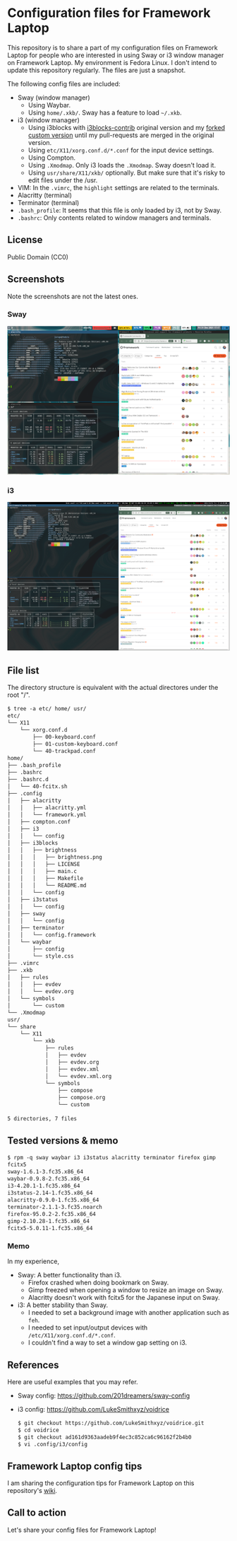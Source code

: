 # Configuration files for Framework Laptop

This repository is to share a part of my configuration files on Framework Laptop for people who are interested in using Sway or i3 window manager on Framework Laptop. My environment is Fedora Linux. I don't intend to update this repository regularly. The files are just a snapshot.

The following config files are included:

* Sway (window manager)
  * Using Waybar.
  * Using `home/.xkb/`. Sway has a feature to load `~/.xkb`.
* i3 (window manager)
  * Using i3blocks with [i3blocks-contrib](https://github.com/vivien/i3blocks-contrib) original version and my [forked custom version](https://github.com/junaruga/i3blocks-contrib/tree/mine) until my pull-requests are merged in the original version.
  * Using `etc/X11/xorg.conf.d/*.conf` for the input device settings.
  * Using Compton.
  * Using `.Xmodmap`. Only i3 loads the `.Xmodmap`. Sway doesn't load it.
  * Using `usr/share/X11/xkb/` optionally. But make sure that it's risky to edit files under the /usr.
* VIM: In the `.vimrc`, the `highlight` settings are related to the terminals.
* Alacritty (terminal)
* Terminator (terminal)
* `.bash_profile`: It seems that this file is only loaded by i3, not by Sway.
* `.bashrc`: Only contents related to window managers and terminals.

## License

Public Domain (CC0)

## Screenshots

Note the screenshots are not the latest ones.

### Sway

![Sway screenshot](image/screenshot_sway.png)

### i3

![i3 screenshot](image/screenshot_i3.png)

## File list

The directory structure is equivalent with the actual directores under the root "/".

```
$ tree -a etc/ home/ usr/
etc/
└── X11
    └── xorg.conf.d
        ├── 00-keyboard.conf
        ├── 01-custom-keyboard.conf
        └── 40-trackpad.conf
home/
├── .bash_profile
├── .bashrc
├── .bashrc.d
│   └── 40-fcitx.sh
├── .config
│   ├── alacritty
│   │   ├── alacritty.yml
│   │   └── framework.yml
│   ├── compton.conf
│   ├── i3
│   │   └── config
│   ├── i3blocks
│   │   ├── brightness
│   │   │   ├── brightness.png
│   │   │   ├── LICENSE
│   │   │   ├── main.c
│   │   │   ├── Makefile
│   │   │   └── README.md
│   │   └── config
│   ├── i3status
│   │   └── config
│   ├── sway
│   │   └── config
│   ├── terminator
│   │   └── config.framework
│   └── waybar
│       ├── config
│       └── style.css
├── .vimrc
├── .xkb
│   ├── rules
│   │   ├── evdev
│   │   └── evdev.org
│   └── symbols
│       └── custom
└── .Xmodmap
usr/
└── share
    └── X11
        └── xkb
            ├── rules
            │   ├── evdev
            │   ├── evdev.org
            │   ├── evdev.xml
            │   └── evdev.xml.org
            └── symbols
                ├── compose
                ├── compose.org
                └── custom

5 directories, 7 files
```

## Tested versions & memo

```
$ rpm -q sway waybar i3 i3status alacritty terminator firefox gimp fcitx5
sway-1.6.1-3.fc35.x86_64
waybar-0.9.8-2.fc35.x86_64
i3-4.20.1-1.fc35.x86_64
i3status-2.14-1.fc35.x86_64
alacritty-0.9.0-1.fc35.x86_64
terminator-2.1.1-3.fc35.noarch
firefox-95.0.2-2.fc35.x86_64
gimp-2.10.28-1.fc35.x86_64
fcitx5-5.0.11-1.fc35.x86_64
```

### Memo

In my experience,

* Sway: A better functionality than i3.
  * Firefox crashed when doing bookmark on Sway.
  * Gimp freezed when opening a window to resize an image on Sway.
  * Alacritty doesn't work with fcitx5 for the Japanese input on Sway.
* i3: A better stability than Sway.
  * I needed to set a background image with another application such as `feh`.
  * I needed to set input/output devices with `/etc/X11/xorg.conf.d/*.conf`.
  * I couldn't find a way to set a window gap setting on i3.

## References

Here are useful examples that you may refer.

* Sway config: https://github.com/201dreamers/sway-config

* i3 config: https://github.com/LukeSmithxyz/voidrice

  ```
  $ git checkout https://github.com/LukeSmithxyz/voidrice.git
  $ cd voidrice
  $ git checkout ad161d9363aadeb9f4ec3c852ca6c96162f2b4b0
  $ vi .config/i3/config
  ```

## Framework Laptop config tips

I am sharing the configuration tips for Framework Laptop on this repository's [wiki](https://github.com/junaruga/framework-laptop-config/wiki).

## Call to action

Let's share your config files for Framework Laptop!
